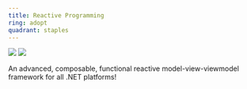```yaml
---
title: Reactive Programming
ring: adopt
quadrant: staples
---
```


[![](https://img.shields.io/badge/reactiveui-ef8d22?logo=hackthebox&logoColor=000&style=flat)](https://www.reactiveui.net/)
[![](https://img.shields.io/badge/dynamic_data-ef8d22?logo=hackthebox&logoColor=000&style=flat)](https://github.com/reactivemarbles/DynamicData)

An advanced, composable, functional reactive model-view-viewmodel framework for all .NET platforms!